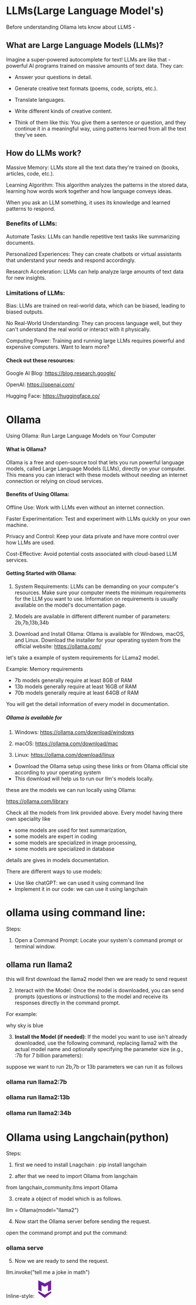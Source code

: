 # LLMs(Large Language Model's)
Before understanding Ollama lets know about LLMS -

## What are Large Language Models (LLMs)?

Imagine a super-powered autocomplete for text! LLMs are like that -     powerful AI programs trained on massive amounts of text data. They can:

- Answer your questions in detail.

- Generate creative text formats (poems, code, scripts, etc.).

- Translate languages.

- Write different kinds of creative content.

- Think of them like this: You give them a sentence or question, and they continue it in a meaningful way, using patterns learned from all the text they've seen.

## How do LLMs work?

Massive Memory: LLMs store all the text data they're trained on (books, articles, code, etc.).

Learning Algorithm: This algorithm analyzes the patterns in the stored data, learning how words work together and how language conveys ideas.

When you ask an LLM something, it uses its knowledge and learned patterns to respond.

### Benefits of LLMs:

Automate Tasks: LLMs can handle repetitive text tasks like summarizing documents.

Personalized Experiences: They can create chatbots or virtual assistants that understand your needs and respond accordingly.

Research Acceleration: LLMs can help analyze large amounts of text data for new insights.

### Limitations of LLMs:

Bias: LLMs are trained on real-world data, which can be biased, leading to biased outputs.

No Real-World Understanding: They can process language well, but they can't understand the real world or interact with it physically.

Computing Power: Training and running large LLMs requires powerful and expensive computers.
Want to learn more?

#### Check out these resources:

Google AI Blog: https://blog.research.google/

OpenAI: https://openai.com/

Hugging Face: https://huggingface.co/



# Ollama

Using Ollama: Run Large Language Models on Your Computer
#### What is Ollama?

Ollama is a free and open-source tool that lets you run powerful language models, called Large Language Models (LLMs), directly on your computer.  This means you can interact with these models without needing an internet connection or relying on cloud services.

#### Benefits of Using Ollama:

Offline Use: Work with LLMs even without an internet connection.

Faster Experimentation: Test and experiment with LLMs quickly on your own machine.

Privacy and Control: Keep your data private and have more control over how LLMs are used.

Cost-Effective: Avoid potential costs associated with cloud-based LLM services.


#### Getting Started with Ollama:

1. System Requirements: LLMs can be demanding on your computer's resources. Make sure your computer meets the minimum requirements for the LLM you want to use. Information on requirements is usually available on the model's documentation page.

2. Models are available in different different number of parameters: 2b,7b,13b,34b

3. Download and Install Ollama: Ollama is available for Windows, macOS, and Linux. Download the installer for your operating system from the official website: https://ollama.com/


let's take a example of system requirements for LLama2 model.

Example: 
Memory requirements

- 7b models generally require at least 8GB of RAM
- 13b models generally require at least 16GB of RAM
- 70b models generally require at least 64GB of RAM


You will get the detail information of every model in documentation.

 ##### Ollama is available for 

1. Windows: https://ollama.com/download/windows

2. macOS: https://ollama.com/download/mac

3. Linux: https://ollama.com/download/linux


- Download the Ollama setup using these links or from Ollama official site according to your operating system
- This download will help us to run our llm's models locally.

these are the models we can run locally using Ollama: 

https://ollama.com/library


Check all the models from link provided above. Every model having there own speciality  like
- some models are used for text summarization,
- some models are expert in coding 
- some models are specialized in image processing, 
- some models are specialized in database
    
details are gives in models documentation.


There are different ways to use models:
- Use like chatGPT: we can used it using command line
- Implement it in our code: we can use it using langchain

# ollama using command line: 

Steps:

1. Open a Command Prompt: Locate your system's command prompt or terminal window.


## ollama run llama2

this will first download the llama2 model then we are ready to send request

2. Interact with the Model: Once the model is downloaded, you can send prompts (questions or instructions) to the model and receive its responses directly in the command prompt. 

For example:

why sky is blue


3. __Install the Model (if needed)__: If the model you want to use isn't already downloaded, use the following command, replacing llama2 with the actual model name and optionally specifying the parameter size (e.g., :7b for 7 billion parameters):

suppose we want to run 2b,7b or 13b parameters we can run it as follows

### ollama run llama2:7b
### ollama run llama2:13b
### ollama run llama2:34b



# Ollama using Langchain(python)

Steps:

1. first we need to install Lnagchain : pip install langchain

2. after that we need to import Ollama from langchain

from langchain_community.llms import Ollama

3. create a object of model which is as follows.

llm = Ollama(model="llama2")

4. Now start the Ollama server before sending the request.

open the command prompt and put the command:
### ollama serve

5. Now we are ready to send the request.

llm.invoke("tell me a joke in math")

Inline-style: 
![alt text](https://github.com/adam-p/markdown-here/raw/master/src/common/images/icon48.png "Logo Title Text 1")